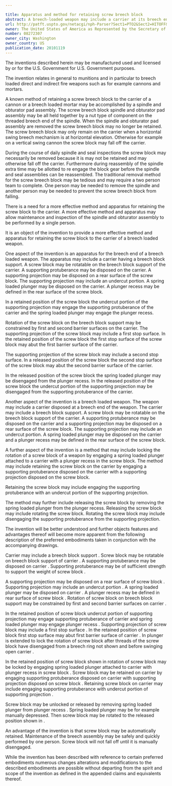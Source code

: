```yaml
---

title: Apparatus and method for retaining screw breech block
abstract: A breech-loaded weapon may include a carrier at its breech end. The carrier may include a breech block support. A screw block may be rotatable on the breech block support of the carrier. The carrier may include a supporting protuberance and the screw block may include a supporting projection having an undercut portion. A spring-loaded plunger may be disposed on the carrier and a plunger recess may be defined in the screw block. In a retained position of the screw block, the undercut portion of the supporting projection may engage the supporting protuberance of the carrier and the spring-loaded plunger may engage the plunger recess.
url: http://patft.uspto.gov/netacgi/nph-Parser?Sect1=PTO2&Sect2=HITOFF&p=1&u=%2Fnetahtml%2FPTO%2Fsearch-adv.htm&r=1&f=G&l=50&d=PALL&S1=08272307&OS=08272307&RS=08272307
owner: The United States of America as Represented by the Secretary of the Army
number: 08272307
owner_city: Washington
owner_country: US
publication_date: 20101119
---
```

The inventions described herein may be manufactured used and licensed by or for the U.S. Government for U.S. Government purposes.

The invention relates in general to munitions and in particular to breech loaded direct and indirect fire weapons such as for example cannons and mortars.

A known method of retaining a screw breech block to the carrier of a cannon or a breech loaded mortar may be accomplished by a spindle and obturator pad assembly. The screw breech block spindle and obturator pad assembly may be all held together by a nut type of component on the threaded breech end of the spindle. When the spindle and obturator pad assembly are removed the screw breech block may no longer be retained. The screw breech block may only remain on the carrier when a horizontal swing breech mechanism is at horizontal elevation. Otherwise for example on a vertical swing cannon the screw block may fall off the carrier.

During the course of daily spindle and seal inspections the screw block may necessarily be removed because it is may not be retained and may otherwise fall off the carrier. Furthermore during reassembly of the spindle extra time may be allotted to re engage the block gear before the spindle and seal assemblies can be reassembled. The traditional removal method for the screw breech block may be tedious and may require a two person team to complete. One person may be needed to remove the spindle and another person may be needed to prevent the screw breech block from falling.

There is a need for a more effective method and apparatus for retaining the screw block to the carrier. A more effective method and apparatus may allow maintenance and inspection of the spindle and obturator assembly to be performed by a single person.

It is an object of the invention to provide a more effective method and apparatus for retaining the screw block to the carrier of a breech loaded weapon.

One aspect of the invention is an apparatus for the breech end of a breech loaded weapon. The apparatus may include a carrier having a breech block support. A screw block may be rotatable on the breech block support of the carrier. A supporting protuberance may be disposed on the carrier. A supporting projection may be disposed on a rear surface of the screw block. The supporting projection may include an undercut portion. A spring loaded plunger may be disposed on the carrier. A plunger recess may be defined in the rear surface of the screw block.

In a retained position of the screw block the undercut portion of the supporting projection may engage the supporting protuberance of the carrier and the spring loaded plunger may engage the plunger recess.

Rotation of the screw block on the breech block support may be constrained by first and second barrier surfaces on the carrier. The supporting projection of the screw block may include a first stop surface. In the retained position of the screw block the first stop surface of the screw block may abut the first barrier surface of the carrier.

The supporting projection of the screw block may include a second stop surface. In a released position of the screw block the second stop surface of the screw block may abut the second barrier surface of the carrier.

In the released position of the screw block the spring loaded plunger may be disengaged from the plunger recess. In the released position of the screw block the undercut portion of the supporting projection may be disengaged from the supporting protuberance of the carrier.

Another aspect of the invention is a breech loaded weapon. The weapon may include a carrier disposed at a breech end of the weapon. The carrier may include a breech block support. A screw block may be rotatable on the breech block support of the carrier. A supporting protuberance may be disposed on the carrier and a supporting projection may be disposed on a rear surface of the screw block. The supporting projection may include an undercut portion. A spring loaded plunger may be disposed on the carrier and a plunger recess may be defined in the rear surface of the screw block.

A further aspect of the invention is a method that may include locking the rotation of a screw block of a weapon by engaging a spring loaded plunger attached to a carrier with a plunger recess in the screw block. The method may include retaining the screw block on the carrier by engaging a supporting protuberance disposed on the carrier with a supporting projection disposed on the screw block.

Retaining the screw block may include engaging the supporting protuberance with an undercut portion of the supporting projection.

The method may further include releasing the screw block by removing the spring loaded plunger from the plunger recess. Releasing the screw block may include rotating the screw block. Rotating the screw block may include disengaging the supporting protuberance from the supporting projection.

The invention will be better understood and further objects features and advantages thereof will become more apparent from the following description of the preferred embodiments taken in conjunction with the accompanying drawings.

Carrier may include a breech block support . Screw block may be rotatable on breech block support of carrier . A supporting protuberance may be disposed on carrier . Supporting protuberance may be of sufficient strength to support the weight of screw block .

A supporting projection may be disposed on a rear surface of screw block . Supporting projection may include an undercut portion . A spring loaded plunger may be disposed on carrier . A plunger recess may be defined in rear surface of screw block . Rotation of screw block on breech block support may be constrained by first and second barrier surfaces on carrier .

In the retained position of screw block undercut portion of supporting projection may engage supporting protuberance of carrier and spring loaded plunger may engage plunger recess . Supporting projection of screw block may include a first stop surface . In the retained position of screw block first stop surface may abut first barrier surface of carrier . In plunger is extended to lock the rotation of screw block after threads of the screw block have disengaged from a breech ring not shown and before swinging open carrier .

In the retained position of screw block shown in rotation of screw block may be locked by engaging spring loaded plunger attached to carrier with plunger recess in screw block . Screw block may be retained on carrier by engaging supporting protuberance disposed on carrier with supporting projection disposed on screw block . Retaining screw block on carrier may include engaging supporting protuberance with undercut portion of supporting projection .

Screw block may be unlocked or released by removing spring loaded plunger from plunger recess . Spring loaded plunger may be for example manually depressed. Then screw block may be rotated to the released position shown in .

An advantage of the invention is that screw block may be automatically retained. Maintenance of the breech assembly may be safely and quickly performed by one person. Screw block will not fall off until it is manually disengaged.

While the invention has been described with reference to certain preferred embodiments numerous changes alterations and modifications to the described embodiments are possible without departing from the spirit and scope of the invention as defined in the appended claims and equivalents thereof.

